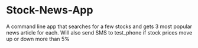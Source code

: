 # Stock-News-App
A command line app that searches for a few stocks and gets 3 most popular news article for each.
Will also send SMS to test_phone if stock prices move up or down more than 5%
